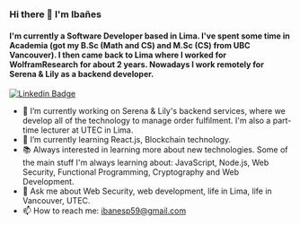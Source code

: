### Hi there 👋 I'm Ibañes
<!--
**ibanespm/ibanespm** is a ✨ _special_ ✨ repository because its `README.md` (this file) appears on your GitHub profile.

Here are some ideas to get you started:
-->
#### I'm currently a Software Developer based in Lima. I've spent some time in Academia (got my B.Sc (Math and CS) and M.Sc (CS) from UBC Vancouver). I then came back to Lima where I worked for WolframResearch for about 2 years. Nowadays I work remotely for Serena & Lily as a backend developer.

[![Linkedin Badge](https://img.shields.io/badge/-ibañes-blue?style=flat-square&logo=Linkedin&logoColor=white&link=https://www.linkedin.com/in/ibanespm/)](https://www.linkedin.com/in/ibanespm/)

- 🔭 I’m currently working on Serena & Lily's backend services, where we develop all of the technology to manage order fulfilment. I'm also a part-time lecturer at UTEC in Lima.
- 🌱 I’m currently learning React.js, Blockchain technology.
- 📚 Always interested in learning more about new technologies. Some of the main stuff I'm always learning about: JavaScript, Node.js, Web Security, Functional Programming, Cryptography and Web Development.
- 💬 Ask me about Web Security, web development, life in Lima, life in Vancouver, UTEC.
- 📫 How to reach me: ibanesp59@gmail.com
 
